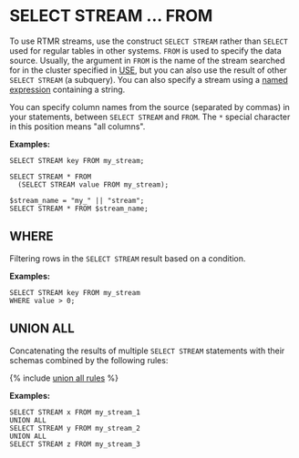 # SELECT STREAM ... FROM

To use RTMR streams, use the construct `SELECT STREAM` rather than `SELECT` used for regular tables in other systems. `FROM` is used to specify the data source. Usually, the argument in `FROM` is the name of the stream searched for in the cluster specified in [USE](../use.md), but you can also use the result of other `SELECT STREAM` (a subquery). You can also specify a stream using a [named expression](../expressions.md#named-nodes) containing a string.

You can specify column names from the source (separated by commas) in your statements, between `SELECT STREAM` and `FROM`. The `*` special character in this position means "all columns".

**Examples:**

```yql
SELECT STREAM key FROM my_stream;
```

```yql
SELECT STREAM * FROM
  (SELECT STREAM value FROM my_stream);
```

```yql
$stream_name = "my_" || "stream";
SELECT STREAM * FROM $stream_name;
```

## WHERE

Filtering rows in the `SELECT STREAM` result based on a condition.

**Examples:**

```yql
SELECT STREAM key FROM my_stream
WHERE value > 0;
```

## UNION ALL

Concatenating the results of multiple `SELECT STREAM` statements with their schemas combined by the following rules:

{% include [union all rules](../_includes/select/union_all_rules.md) %}

**Examples:**

```yql
SELECT STREAM x FROM my_stream_1
UNION ALL
SELECT STREAM y FROM my_stream_2
UNION ALL
SELECT STREAM z FROM my_stream_3
```

